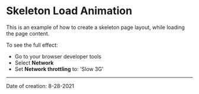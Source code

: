 # Skeleton Load Animation

This is an example of how to create a skeleton page layout, while loading the page content.

To see the full effect:

- Go to your browser developer tools
- Select **Network**
- Set **Network throttling** to: 'Slow 3G'

---

Date of creation: 8-28-2021

